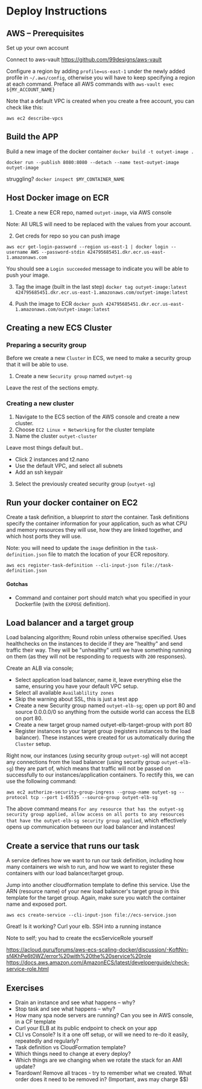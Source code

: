 # Deploy Instructions

## AWS – Prerequisites

Set up your own account

Connect to aws-vault
https://github.com/99designs/aws-vault

Configure a region by adding
`profile=us-east-1` under the newly added profile in
`~/.aws/config`, otherwise you will have to keep specifying a region at each command.
Preface all AWS commands with `aws-vault exec ${MY_ACCOUNT_NAME}`

Note that a default VPC is created when you create a free account, you can check like this:

`aws ec2 describe-vpcs`

## Build the APP

Build a new image of the docker container
`docker build -t outyet-image .`

`docker run --publish 8080:8080 --detach --name test-outyet-image outyet-image`

struggling?
`docker inspect $MY_CONTAINER_NAME`
## Host Docker image on ECR

1. Create a new ECR repo, named `outyet-image`, via AWS console

Note: All URLS will need to be replaced with the values from your account.

2. Get creds for repo so you can push image

`aws ecr get-login-password --region us-east-1 | docker login --username AWS --password-stdin 424795685451.dkr.ecr.us-east-1.amazonaws.com`

You should see a `Login succeeded` message to indicate you will be able to push your image.

3. Tag the image (built in the last step)
`docker tag outyet-image:latest 424795685451.dkr.ecr.us-east-1.amazonaws.com/outyet-image:latest`

4. Push the image to ECR
`docker push 424795685451.dkr.ecr.us-east-1.amazonaws.com/outyet-image:latest`
## Creating a new ECS Cluster
### Preparing a security group
Before we create a new `Cluster` in ECS, we need to make a security group that it will be able to use.

1. Create a new `Security group` named `outyet-sg`

Leave the rest of the sections empty.
### Creating a new cluster

1. Navigate to the ECS section of the AWS console and create a new cluster.
2. Choose `EC2 Linux + Networking` for the cluster template
3. Name the cluster `outyet-cluster`

Leave most things default but..

- Click 2 instances and t2.nano
- Use the default VPC, and select all subnets
- Add an ssh keypair

3. Select the previously created security group (`outyet-sg`)
## Run your docker container on EC2

Create a task definition, a blueprint to _start_ the container. Task definitions specify the container information for your application, such as what CPU and memory resources they will use, how they are linked together, and which host ports they will use.

Note: you will need to update the `image` definition in the `task-definition.json` file to match the location of your ECR repository.

`aws ecs register-task-definition --cli-input-json file://task-definition.json`
#### Gotchas

- Command and container port should match what you specified in your Dockerfile (with the `EXPOSE` definition).
## Load balancer and a target group

Load balancing algorithm; Round robin unless otherwise specified. Uses healthchecks on the instances to decide if they are "healthy" and send traffic their way. They will be "unhealthy" until we have something running on them (as they will not be responding to requests with `200` responses).

Create an ALB via console;
- Select application load balancer, name it, leave everything else the same, ensuring you have your default VPC setup.
- Select all available `Availablility zones`
- Skip the warning about SSL, this is just a test app
- Create a new Security group named `outyet-elb-sg`; open up port 80 and source 0.0.0.0/0 so anything from the outside world can access the ELB on port 80.
- Create a new target group named outyet-elb-target-group with port 80
- Register instances to your target group (registers instances to the load balancer). These instances were created for us automatically during the `Cluster` setup.

Right now, our instances (using security group `outyet-sg`) will not accept any connections from the load balancer (using security group `outyet-elb-sg`) they are part of, which means that traffic will not be passed on successfully to our instances/application containers. To rectify this, we can use the following command:

`aws ec2 authorize-security-group-ingress --group-name outyet-sg --protocol tcp --port 1-65535 --source-group outyet-elb-sg`

The above command means `For any resource that has the outyet-sg security group applied, allow access on all ports to any resources that have the outyet-elb-sg security group applied`, which effectively opens up communication between our load balancer and instances!

## Create a service that runs our task
A service defines how we want to run our task definition, including how many containers we wish to run, and how we want to register these containers with our load balancer/target group.

Jump into another cloudformation template to define this service. Use the ARN (resource name) of your new load balancer's target group in this template for the target group. Again, make sure you watch the container name and exposed port.

`aws ecs create-service --cli-input-json file://ecs-service.json`

Great! Is it working? Curl your elb. SSH into a running instance

Note to self; you had to create the ecsServiceRole yourself

https://acloud.guru/forums/aws-ecs-scaling-docker/discussion/-KoftNn-sf4KhPe6t0WZ/error%20with%20the%20service%20role
https://docs.aws.amazon.com/AmazonECS/latest/developerguide/check-service-role.html



##  Exercises
* Drain an instance and see what happens – why?
* Stop task and see what happens – why?
* How many spa node servers are running? Can you see in AWS console, in a CF template
* Curl your ELB at its public endpoint to check on your app
* CLI vs Console? Is it a one off setup, or will we need to re-do it easily, repeatedly and regularly?
* Task definition vs CloudFormation template?
* Which things need to change at every deploy?
* Which things are we changing when we rotate the stack for an AMI update?
* Teardown! Remove all traces - try to remember what we created. What order does it need to be removed in? (Important, aws may charge $$)
